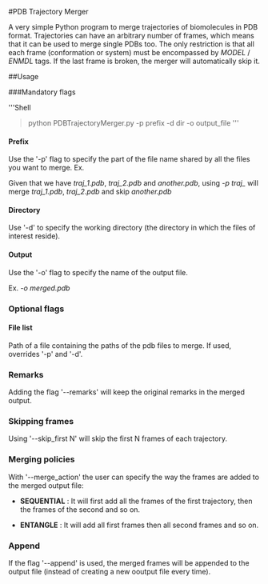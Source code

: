 #PDB Trajectory Merger

A very simple Python program to merge trajectories of biomolecules in PDB format. Trajectories can have an arbitrary number of frames, which means that it can be used to merge single PDBs too. The only restriction is that all each frame (conformation or system) must be encompassed by  *MODEL* / *ENMDL* tags. If the last frame is broken, the merger will automatically skip it.


##Usage

###Mandatory flags

'''Shell
> python PDBTrajectoryMerger.py -p prefix -d dir -o output_file
'''

#### Prefix
Use the '-p' flag to specify the part of the file name shared by all the files you want to merge. Ex.  

Given that we have *traj_1.pdb*, *traj_2.pdb* and *another.pdb*, using *-p traj_* will merge *traj_1.pdb*, *traj_2.pdb* and skip *another.pdb* 
#### Directory

Use '-d' to specify the working directory (the directory in which the files of interest reside).  

#### Output

Use the '-o' flag to specify the name of the output file.

Ex. *-o merged.pdb*


### Optional flags
#### File list 

Path of a file containing the paths of the pdb files to merge. If used, overrides '-p' and '-d'.

### Remarks
Adding the flag '--remarks' will keep the original remarks in the merged output.

### Skipping frames
Using '--skip_first N' will skip the first N frames of each trajectory.  

### Merging policies
With '--merge_action' the user can specify the way the frames are added to the merged output file:
- __SEQUENTIAL__ : It will first add all the frames of the first trajectory, then the frames of the second and so on. 
 
- __ENTANGLE__ :  It will add all first frames then all second frames and so on.


### Append

If the flag '--append' is used, the merged frames will be appended to the output file (instead of creating a new ooutput file every time).

